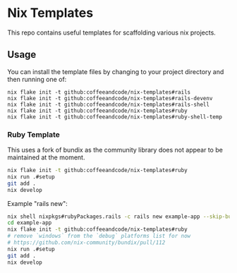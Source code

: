 # Nix Templates

This repo contains useful templates for scaffolding various nix projects.

## Usage

You can install the template files by changing to your project
directory and then running one of:

```
nix flake init -t github:coffeeandcode/nix-templates#rails
nix flake init -t github:coffeeandcode/nix-templates#rails-devenv
nix flake init -t github:coffeeandcode/nix-templates#rails-shell
nix flake init -t github:coffeeandcode/nix-templates#ruby
nix flake init -t github:coffeeandcode/nix-templates#ruby-shell-temp
```

### Ruby Template

This uses a fork of bundix as the community library does not appear to be
maintained at the moment.

```sh
nix flake init -t github:coffeeandcode/nix-templates#ruby
nix run .#setup
git add .
nix develop
```

Example "rails new":

```sh
nix shell nixpkgs#rubyPackages.rails -c rails new example-app --skip-bundle
cd example-app
nix flake init -t github:coffeeandcode/nix-templates#ruby
# remove `windows` from the `debug` platforms list for now
# https://github.com/nix-community/bundix/pull/112
nix run .#setup
git add .
nix develop
```
